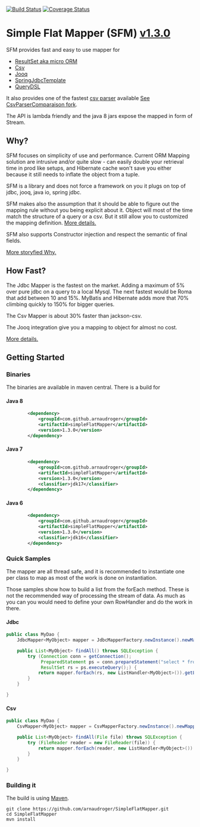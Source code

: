 [![Build Status](https://travis-ci.org/arnaudroger/SimpleFlatMapper.svg?branch=master)](https://travis-ci.org/arnaudroger/SimpleFlatMapper)
[![Coverage Status](https://img.shields.io/coveralls/arnaudroger/SimpleFlatMapper.svg)](https://coveralls.io/r/arnaudroger/SimpleFlatMapper)

# Simple Flat Mapper (SFM) [v1.3.0](https://github.com/arnaudroger/SimpleFlatMapper/wiki/SimpleFlatMapper-v1.2.0)

SFM provides fast and easy to use mapper for

- [ResultSet aka micro ORM](https://github.com/arnaudroger/SimpleFlatMapper/wiki/JdbcMapper)
- [Csv](src/main/java/org/sfm/csv)
- [Jooq](src/main/java/org/sfm/jooq)
- [SpringJdbcTemplate](src/main/java/org/sfm/jdbc/spring)
- [QueryDSL](src/main/java/org/sfm/querydsl)

It also provides one of the fastest [csv parser](https://github.com/arnaudroger/SimpleFlatMapper/wiki/CsvParser) available [See CsvParserComparaison fork](https://github.com/arnaudroger/csv-parsers-comparison).

The API is lambda friendly and the java 8 jars expose the mapped in form of Stream.

## Why?

SFM focuses on simplicity of use and performance. Current ORM Mapping solution are intrusive and/or quite slow -
can easily double your retrieval time in prod like setups, and Hibernate cache won't save you either because it
still needs to inflate the object from a tuple.

SFM is a library and does not force a framework on you it plugs on top of jdbc, jooq, java io, spring jdbc.

SFM makes also the assumption that it should be able to figure out the mapping rule without you being explicit about it.
Object will most of the time match the structure of a query or a csv. But it still allow you to customized the mapping
definition. [More details.](https://github.com/arnaudroger/SimpleFlatMapper/wiki/Property-Mapping)

SFM also supports Constructor injection and respect the semantic of final fields.

[More storyfied Why.](https://github.com/arnaudroger/SimpleFlatMapper/wiki/Why-extended-version)

## How Fast?

The Jdbc Mapper is the fastest on the market. Adding a maximum of 5% over pure jdbc on a query to a local Mysql. The next
fastest would be Roma that add between 10 and 15%. MyBatis and Hibernate adds more that 70% climbing quickly to 150%
for bigger queries.

The Csv Mapper is about 30% faster than jackson-csv.

The Jooq integration give you a mapping to object for almost no cost.

[More details.](https://github.com/arnaudroger/SimpleFlatMapper/wiki/Performance-Java-7)

## Getting Started

### Binaries

The binaries are available in maven central. There is a build for

#### Java 8

```xml
		<dependency>
			<groupId>com.github.arnaudroger</groupId>
			<artifactId>simpleFlatMapper</artifactId>
			<version>1.3.0</version>
		</dependency>
```

#### Java 7

```xml
		<dependency>
			<groupId>com.github.arnaudroger</groupId>
			<artifactId>simpleFlatMapper</artifactId>
			<version>1.3.0</version>
			<classifier>jdk17</classifier>
		</dependency>
```

#### Java 6

```xml
		<dependency>
			<groupId>com.github.arnaudroger</groupId>
			<artifactId>simpleFlatMapper</artifactId>
			<version>1.3.0</version>
			<classifier>jdk16</classifier>
		</dependency>
```

### Quick Samples

The mapper are all thread safe, and it is recommended to instantiate one per class to map as most of the work is done on
instantiation.

Those samples show how to build a list from the forEach method. These is not the recommended way of processing the
stream of data. As much as you can you would need to define your own RowHandler and do the work in there.

#### Jdbc

```java
public class MyDao {
	JdbcMapper<MyObject> mapper = JdbcMapperFactory.newInstance().newMapper(MyObject.class);

	public List<MyObject> findAll() throws SQLException {
		try (Connection conn = getConnection();
		     PreparedStatement ps = conn.prepareStatement("select * from my_table");
		     ResultSet rs = ps.executeQuery();) {
			return mapper.forEach(rs, new ListHandler<MyObject>()).getList();
		}
	}

}
```

#### Csv

```java
public class MyDao {
	CsvMapper<MyObject> mapper = CsvMapperFactory.newInstance().newMapper(MyObject.class);

	public List<MyObject> findAll(File file) throws SQLException {
		try (FileReader reader = new FileReader(file)) {
			return mapper.forEach(reader, new ListHandler<MyObject>()).getList();
		}
	}

}
```

### Building it

The build is using [Maven](http://maven.apache.org/).

```
git clone https://github.com/arnaudroger/SimpleFlatMapper.git
cd SimpleFlatMapper
mvn install
```

